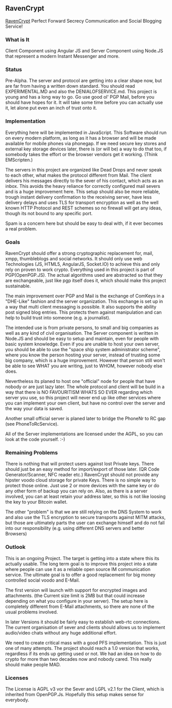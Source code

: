 ## RavenCrypt

[RavenCrypt](http://ravencrypt.net/) Perfect Forward Secrecy Communication and Social Blogging Service!

### What is It

Client Component using Angular JS and Server Component using Node.JS that represent a modern Instant Messenger and more.

### Status

Pre-Alpha. The server and protocol are getting into a clear shape now, but are far from having a written down standard.
You should read EXPERIMENTAL.MD and also the DENIALOFSERVICE.md. This project is young and has a long way to go.
Go use good ol' PGP Mail, before you should have hopes for it. It will take some time before you can actually use it,
let alone put even an inch of trust onto it.

### Implementation

Everything here will be implemented in JavaScript. This Software should run on every modern platform, as long as it has a browser
and will be made available for mobile phones via phonegap. If we need secure key stores and external key storage devices later,
there is (or will be) a way to do that too, if somebody takes the effort or the browser vendors get it working. (Think EMScripten.)

The servers in this project are organized like Dead Drops and never speak to each other, what makes the protocol different from Mail.
The client delivers his messages directly to the sever of his contact, which acts as an inbox.
This avoids the heavy reliance for correctly configured mail severs and is a huge improvement here. This setup should also be more reliable,
trough instant delivery confirmation to the receiving server, have less delivery delays and uses TLS for transport encryption
as well as the well known HTTP Protocol and REST schemes so no firewall will get any ideas, though its not bound to any specific port.

Spam is a concern here but should be easy to deal with, if it ever becomes a real problem.

### Goals

RavenCrypt should offer a strong cryptographic replacement for, mail, xmpp, thumbleblogs and social networks.
It should only use web Technologies (JS, HTML5, AngularJS, Socket.IO) to achieve this and only rely on proven to work crypto.
Everything used in this project is part of PGP(OpenPGP.JS). The actual algorithms used are abstracted so
that they are exchangeable, just like pgp itself does it, which should make this project sustainable.

The main improvement over PGP and Mail is the exchange of ComKeys in a "DHE-Like" fashion and the server organization.
This exchange is set up in a way that multi client messaging is possible. It also supports the ability post signed blog entries.
This protects them against manipulation and can help to build trust into someone (e.g. a journalist).

The intended use is from private persons, to small and big companies as well as any kind of civil organisation.
The Server component is written in Node.JS and should be easy to setup and maintain, even for people with basic system knowledge.
Even if you are unable to host your own server, you should be able to use the "space ship system administrator scheme",
where you know the person hosting your server, instead of trusting some big company, which is a huge improvement.
However that person still won't be able to see WHAT you are writing, just to WHOM, however nobody else does.

Nevertheless its planed to host one "official" node for people that have nobody or are just lazy later.
The whole protocol and client will be build in a way that there is NO FAVOURITISM WHATS SO EVER regarding which server you use,
so this project will never end up like other services where you can implement your own client,
but have no control over the server and the way your data is saved.

Another small official server is planed later to bridge the PhoneNr to RC gap (see PhoneToRcService).

All of the Server implementations are licensed under the AGPL, so you can look at the code yourself. :-)

### Remaining Problems

There is nothing that will protect users against lost Private keys. There should just be an easy method for import/export of those later.
(QR Code Generator/Scanner, NFC reader etc.) RavenCrypt should not provide any hipster voodo cloud storage for private Keys.
There is no simple way to protect those online. Just use 2 or more devices with the same key or do any other form of backup you can rely on.
Also, as there is a server involved, you can at least retain your address later, so this is not like loosing the key to your Bitcoin wallet.

The other "problem" is that we are still relying on the DNS System to work and also use the TLS encryption to secure transports against MITM attacks,
but those are ultimately parts the user can exchange himself and do not fall into our responsibility (e.g. using different DNS servers and better Browsers)

### Outlook

This is an ongoing Project. The target is getting into a state where this its actually usable.
The long term goal is to improve this project into a state where people can use it as a reliable open source IM communication service.
The ultimate goal is to offer a good replacement for big money controlled social voodo and E-Mail.

The first version will launch with support for encrypted images and attachments.
(the Current size limit is 2MB but that could increase depending on what you configure in your server).
The setup here is completely different from E-Mail attachments, so there are none of the usual problems involved.

In later Versions it should be fairly easy to establish web-rtc connections. The current organisation of sever and
clients should allows us to implement audio/video chats without any huge additional effort.

We need to create critical mass with a good PFS implementation. This is just one of many attempts.
The project should reach a 1.0 version that works, regardless if its ends up getting used or not.
We had an idea on how to do crypto for more than two decades now and nobody cared. This really should make people MAD.

### Licenses

The License is AGPL v3 vor the Sever and LGPL v2.1 for the Client, which is inherited from OpenPGP.Js. Hopefully this setup makes sense for everybody.

